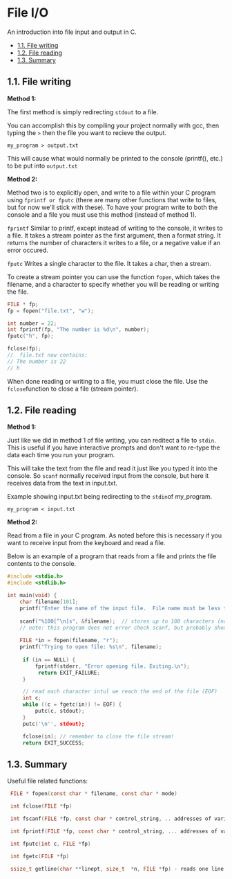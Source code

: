 # File I/O

An introduction into file input and output in C.

<!-- TOC -->

- [1.1. File writing](#11-file-writing)
- [1.2. File reading](#12-file-reading)
- [1.3. Summary](#13-summary)

<!-- /TOC -->

## 1.1. File writing

**Method 1:**

The first method is simply redirecting `stdout` to a file.  

You can accomplish this by compiling your project normally with gcc, then typing the `>` then the file you want to recieve the output.

`my_program > output.txt`

This will cause what would normally be printed to the console (printf(), etc.) to be put into `output.txt`

**Method 2:**

Method two is to explicitly open, and write to a file within your C program using `fprintf or fputc` (there are many other functions that write to files, but for now we'll stick with these).  To have your program write to both the console and a file you must use this method (instead of method 1).  

`fprintf`
Similar to printf, except instead of writing to the console, it writes to a file.  It takes a stream pointer as the first argument, then a format string.  It returns the number of characters it writes to a file, or a negative value if an error occured.  

`fputc`
Writes a single character to the file.  It takes a char, then a stream.  

To create a stream pointer you can use the function `fopen`, which takes the filename, and a character to specify whether you will be reading or writing the file.

```c
FILE * fp;
fp = fopen("file.txt", "w");

int number = 22;
int fprintf(fp, "The number is %d\n", number);
fputc("h", fp);

fclose(fp);
//  file.txt now contains:
// The number is 22
// h
```

When done reading or writing to a file, you must close the file.  Use the `fclose`function to close a file (stream pointer).

## 1.2. File reading

**Method 1:**

Just like we did in method 1 of file writing, you can reditect a file to `stdin`.  This is useful if you have interactive prompts and don't want to re-type the data each time you run your program.

This will take the text from the file and read it just like you typed it into the console.  So `scanf` normally received input from the console, but here it receives data from the text in input.txt.

Example showing input.txt being redirecting to the `stdin`of my_program.

`my_program < input.txt`

**Method 2:**

Read from a file in your C program.  As noted before this is necessary if you want to receive input from the keyboard and read a file.

Below is an example of a program that reads from a file and prints the file contents to the console.

```c
#include <stdio.h>
#include <stdlib.h>

int main(void) {
    char filename[101];
    printf("Enter the name of the input file.  File name must be less than 101 characters.\n");
  
    scanf("%100[^\n]s", &filename);  // stores up to 100 characters (not including newline) in the char array filename
    // note: this program does not error check scanf, but probably should
  
    FILE *in = fopen(filename, "r");
    printf("Trying to open file: %s\n", filename);
  
     if (in == NULL) {
         fprintf(stderr, "Error opening file. Exiting.\n");
          return EXIT_FAILURE;
     }

     // read each character intul we reach the end of the file (EOF)
     int c;
     while ((c = fgetc(in)) != EOF) {
         putc(c, stdout);
     }
     putc('\n'', stdout);

     fclose(in); // remember to close the file stream!
     return EXIT_SUCCESS;
```

## 1.3. Summary

Useful file related functions:

```c
 FILE * fopen(const char * filename, const char * mode)

 int fclose(FILE *fp)

 int fscanf(FILE *fp, const char * control_string, .. addresses of variables for storage)

 int fprintf(FILE *fp, const char * control_string, ... addresses of varables for storage)

 int fputc(int c, FILE *fp)

 int fgetc(FILE *fp)

 ssize_t getline(char **linept, size_t  *n, FILE *fp) - reads one line into linept and reallocates linept if it is not big enough - getline is a safe function
```
